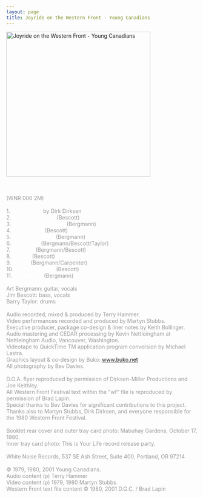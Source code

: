 ```yaml
---
layout: page
title: Joyride on the Western Front - Young Canadians
---
```

<img src="images/stories/album_covers/album_descriptions/young_canadians-joyride_on_the_western_front.jpg" height="381" align="bottom" width="380" style="width: 380px; height: 381px; border-width: 0px; border-color: #000000; border-style: solid" title="Joyride on the Western Front - Young Canadians" alt="Joyride on the Western Front - Young Canadians" /><br /><br /><div><span style="color: #999999" class="Apple-style-span"><br /></span></div><div><span style="color: #999999" class="Apple-style-span">(WNR 006 2M)</span></div><div><span style="color: #999999" class="Apple-style-span"><br /></span></div><div><span style="color: #999999" class="Apple-style-span">1. </span><span style="color: #ffffff" class="Apple-style-span">Introduction</span><span style="color: #999999" class="Apple-style-span"> by Dirk Dirksen</span></div><div><span style="color: #999999" class="Apple-style-span">2. </span><span style="color: #ffffff" class="Apple-style-span">Mental Instability</span><span style="color: #999999" class="Apple-style-span"> (Bescott)</span></div><div><span style="color: #999999" class="Apple-style-span">3. </span><span style="color: #ffffff" class="Apple-style-span">Beg, Borrow, or Steal</span><span style="color: #999999" class="Apple-style-span"> (Bergmann)</span></div><div><span style="color: #999999" class="Apple-style-span">4.</span><span style="color: #ffffff" class="Apple-style-span"> Just a Loser</span><span style="color: #999999" class="Apple-style-span"> (Bescott)</span></div><div><span style="color: #999999" class="Apple-style-span">5. </span><span style="color: #ffffff" class="Apple-style-span">Picture of Health</span><span style="color: #999999" class="Apple-style-span"> (Bergmann)</span></div><div><span style="color: #999999" class="Apple-style-span">6. </span><span style="color: #ffffff" class="Apple-style-span">No Escape</span><span style="color: #999999" class="Apple-style-span"> (Bergmann/Bescott/Taylor)</span></div><div><span style="color: #999999" class="Apple-style-span">7. </span><span style="color: #ffffff" class="Apple-style-span">Automan</span><span style="color: #999999" class="Apple-style-span"> (Bergmann/Bescott)</span></div><div><span style="color: #999999" class="Apple-style-span">8.</span><span style="color: #ffffff" class="Apple-style-span"> Led On</span><span style="color: #999999" class="Apple-style-span"> (Bescott)</span></div><div><span style="color: #999999" class="Apple-style-span">9. </span><span style="color: #ffffff" class="Apple-style-span">Hawaii</span><span style="color: #999999" class="Apple-style-span"> (Bergmann/Carpenter)</span></div><div><span style="color: #999999" class="Apple-style-span">10. </span><span style="color: #ffffff" class="Apple-style-span">This is Your Life</span><span style="color: #999999" class="Apple-style-span"> (Bescott)</span></div><div><span style="color: #999999" class="Apple-style-span">11. </span><span style="color: #ffffff" class="Apple-style-span">Data Redux</span><span style="color: #999999" class="Apple-style-span"> (Bergmann)</span></div><div><span style="color: #999999" class="Apple-style-span"><br /></span></div><div><span style="color: #999999" class="Apple-style-span">Art Bergmann: guitar, vocals</span></div><div><span style="color: #999999" class="Apple-style-span">Jim Bescott: bass, vocals</span></div><div><span style="color: #999999" class="Apple-style-span">Barry Taylor: drums</span></div><div><span style="color: #999999" class="Apple-style-span"><br /></span></div><div><span style="color: #999999" class="Apple-style-span">Audio recorded, mixed &amp; produced by Terry Hammer.</span></div><div><span style="color: #999999" class="Apple-style-span">Video performances recorded and produced by Martyn Stubbs.</span></div><div><span style="color: #999999" class="Apple-style-span">Executive producer, package co-design &amp; liner notes by Keith Bollinger.</span></div><div><span style="color: #999999" class="Apple-style-span">Audio mastering and CEDAR processing by Kevin Nettleingham at Nettleingham Audio, Vancouver, Washington.</span></div><div><span style="color: #999999" class="Apple-style-span">Videotape to QuickTime TM application program conversion by Michael Lastra.</span></div><div><span style="color: #999999" class="Apple-style-span">Graphics layout &amp; co-design by Buko: www.buko.net</span></div><div><span style="color: #999999" class="Apple-style-span">All photography by Bev Davies.</span></div><div><span style="color: #999999" class="Apple-style-span"><br /></span></div><div><span style="color: #999999" class="Apple-style-span">D.O.A. flyer reproduced by permission of Dirksen-Miller Productions and Joe Keithley.</span></div><div><span style="color: #999999" class="Apple-style-span">All Western Front Festival text within the &quot;wf&quot; file is reproduced by permission of Brad Lapin.</span></div><div><span style="color: #999999" class="Apple-style-span">Special thanks to Bev Davies for significant contributions to this project.</span></div><div><span style="color: #999999" class="Apple-style-span">Thanks also to Martyn Stubbs, Dirk Dirksen, and everyone responsible for the 1980 Western Front Festival.</span></div><div><span style="color: #999999" class="Apple-style-span"><br /></span></div><div><span style="color: #999999" class="Apple-style-span">Booklet rear cover and outer tray card photo: Mabuhay Gardens, October 17, 1980.</span></div><div><span style="color: #999999" class="Apple-style-span">Inner tray card photo: This is Your Life record release party.</span></div><div><span style="color: #999999" class="Apple-style-span"><br /></span></div><div><span style="color: #999999" class="Apple-style-span">White Noise Records, 537 SE Ash Street, Suite 400, Portland, OR 97214</span></div><div><span style="color: #999999" class="Apple-style-span"><br /></span></div><div><span style="color: #999999" class="Apple-style-span">&copy; 1979, 1980, 2001 Young Canadians.</span></div><div><span style="color: #999999" class="Apple-style-span">Audio content (p) Terry Hammer</span></div><div><span style="color: #999999" class="Apple-style-span">Video content (p) 1979, 1980 Martyn Stubbs</span></div><div><span style="color: #999999" class="Apple-style-span">Western Front text file content &copy; 1980, 2001 D.G.C. / Brad Lapin</span></div><div><span style="color: #999999" class="Apple-style-span"><br /></span></div><div><br /></div><div><br /></div>
